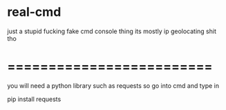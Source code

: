 # real-cmd
just a stupid fucking fake cmd console thing its mostly ip geolocating shit tho

# =========================
you will need a python library such as requests so go into cmd and type in 

pip install requests
